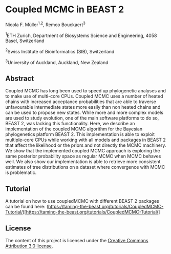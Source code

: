 # Coupled MCMC in BEAST 2

Nicola F. Müller<sup>1,2</sup>, Remco Bouckaert<sup>3</sup>

<sup>1</sup>ETH Zurich, Department of Biosystems Science and Engineering, 4058 Basel, Switzerland

<sup>2</sup>Swiss Institute of Bioinformatics (SIB), Switzerland

<sup>3</sup>University of Auckland, Auckland, New Zealand



## Abstract
Coupled MCMC has long been used to speed up phylogenetic analyses and to make use of multi-core CPUs. Coupled MCMC uses a number of heated chains with increased acceptance probabilities that are able to traverse unfavourable intermediate states more easily than non heated chains and can be used to propose new states. While more and more complex models are used to study evolution, one of the main software platforms to do so, BEAST 2, was lacking this functionality. Here, we describe an implementation of the coupled MCMC algorithm for the Bayesian phylogenetics platform BEAST 2. This implementation is able to exploit multiple-core CPUs while working with all models and packages in BEAST 2 that affect the likelihood or the priors and not directly the MCMC machinery. We show that the implemented coupled MCMC approach is exploring the same posterior probability space as regular MCMC when MCMC behaves well. We also show our implementation is able to retrieve more consistent estimates of tree distributions on a dataset where convergence with MCMC is problematic.

## Tutorial
A tutorial on how to use coupledMCMC with different BEAST 2 packages can be found here: (https://taming-the-beast.org/tutorials/CoupledMCMC-Tutorial/)[https://taming-the-beast.org/tutorials/CoupledMCMC-Tutorial/]

## License
The content of this project is licensed under the [Creative Commons Attribution 3.0 license](http://creativecommons.org/licenses/by/3.0/us/deed.en_US),
